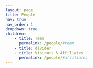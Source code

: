 ```yaml
---
layout: page
title: People
nav: true
nav_order: 1
dropdown: true
children: 
    - title: Team
      permalink: /people/#team
    - title: divider
    - title: Visitors & Affiliates
      permalink: /people/#affiliates
---
```

